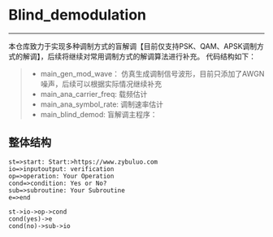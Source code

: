 # Blind_demodulation

------
本仓库致力于实现多种调制方式的盲解调【目前仅支持PSK、QAM、APSK调制方式的解调】，后续将继续对常用调制方式的解调算法进行补充。
代码结构如下：
> * main_gen_mod_wave：
仿真生成调制信号波形，目前只添加了AWGN噪声，后续可以根据实际情况继续补充
> * main_ana_carrier_freq:
载频估计
> * main_ana_symbol_rate:
调制速率估计
> * main_blind_demod:
盲解调主程序：

## 整体结构
```flow
st=>start: Start:>https://www.zybuluo.com
io=>inputoutput: verification
op=>operation: Your Operation
cond=>condition: Yes or No?
sub=>subroutine: Your Subroutine
e=>end

st->io->op->cond
cond(yes)->e
cond(no)->sub->io
```

